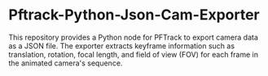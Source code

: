 # Pftrack-Python-Json-Cam-Exporter
This repository provides a Python node for PFTrack to export camera data as a JSON file. The exporter extracts keyframe information such as translation, rotation, focal length, and field of view (FOV) for each frame in the animated camera's sequence.
